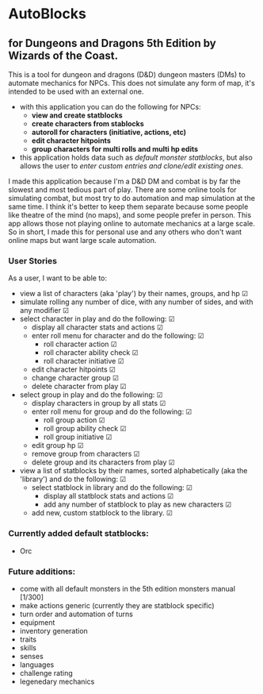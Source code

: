 # AutoBlocks
## for Dungeons and Dragons 5th Edition by Wizards of the Coast.
<p>
This is a tool for dungeon and dragons (D&D) dungeon masters (DMs) to automate mechanics for NPCs. This does not 
simulate any form of map, it's intended to be used with an external one.
</p>

- with this application you can do the following for NPCs:
  - **view and create statblocks**
  - **create characters from stablocks**
  - **autoroll for characters (initiative, actions, etc)**
  - **edit character hitpoints**
  - **group characters for multi rolls and multi hp edits**
- this application holds data such as *default monster statblocks*, but also allows the user to *enter custom entries 
and clone/edit existing ones*.
<p>
I made this application because I'm a D&D DM and combat is by far the slowest and most tedious part of play. There are 
some online tools for simulating combat, but most try to do automation and map simulation at the same time. I think 
it's better to keep them separate because some people like theatre of the mind (no maps), and some people prefer in 
person. This app allows those not playing online to automate mechanics at a large scale. So in short, I made this for 
personal use and any others who don't want online maps but want large scale automation. 
</p>

### User Stories
<p>
As a user, I want to be able to:
</p>

- view a list of characters (aka 'play') by their names, groups, and hp ☑
- simulate rolling any number of dice, with any number of sides, and with any modifier ☑
- select character in play and do the following: ☑
    - display all character stats and actions ☑
    - enter roll menu for character and do the following: ☑
        - roll character action ☑
        - roll character ability check ☑
        - roll character initiative ☑
    - edit character hitpoints ☑
    - change character group ☑
    - delete character from play ☑
- select group in play and do the following: ☑
  - display characters in group by all stats ☑
  - enter roll menu for group and do the following: ☑
    - roll group action ☑
    - roll group ability check ☑
    - roll group initiative ☑
  - edit group hp ☑
  - remove group from characters ☑
  - delete group and its characters from play ☑
- view a list of statblocks by their names, sorted alphabetically (aka the 'library') and do the following: ☑
  - select statblock in library and do the following: ☑
    - display all statblock stats and actions ☑
    - add any number of statblock to play as new characters ☑
  - add new, custom statblock to the library. ☑

### Currently added default statblocks:
- Orc

### Future additions:
- come with all default monsters in the 5th edition monsters manual [1/300]
- make actions generic (currently they are statblock specific)
- turn order and automation of turns
- equipment
- inventory generation
- traits
- skills
- senses
- languages
- challenge rating
- legenedary mechanics
